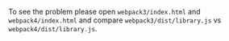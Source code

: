 To see the problem please open `webpack3/index.html` and `webpack4/index.html` 
and compare `webpack3/dist/library.js` vs `webpack4/dist/library.js`.
